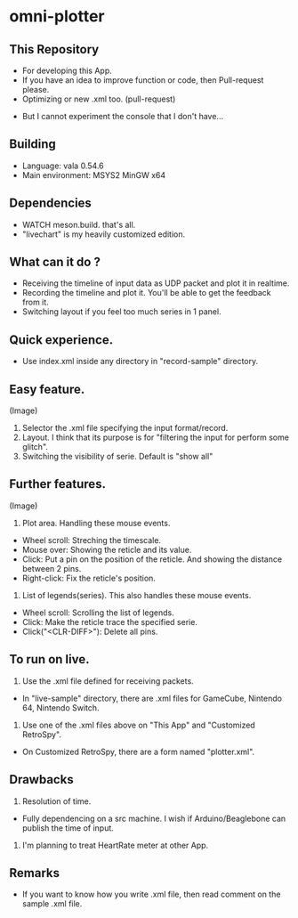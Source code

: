 # omni-plotter




## This Repository
- For developing this App.
- If you have an idea to improve function or code, then Pull-request please.
- Optimizing or new .xml too. (pull-request)
 * But I cannot experiment the console that I don't have...

## Building
- Language: vala 0.54.6
- Main environment: MSYS2 MinGW x64

## Dependencies
- WATCH meson.build. that's all.
- "livechart" is my heavily customized edition.

## What can it do ?
- Receiving the timeline of input data as UDP packet and plot it in realtime.
- Recording the timeline and plot it. You'll be able to get the feedback from it.
- Switching layout if you feel too much series in 1 panel.

## Quick experience.
- Use index.xml inside any directory in "record-sample" directory.

## Easy feature.
(Image)

1. Selector the .xml file specifying the input format/record.
1. Layout. I think that its purpose is for "filtering the input for perform some glitch".
1. Switching the visibility of serie. Default is "show all"

## Further features.
(Image)
1. Plot area. Handling these mouse events.
 * Wheel scroll: Streching the timescale.
 * Mouse over: Showing the reticle and its value.
 * Click: Put a pin on the position of the reticle. And showing the distance between 2 pins.
 * Right-click: Fix the reticle's position.
1. List of legends(series). This also handles these mouse events.
 * Wheel scroll: Scrolling the list of legends.
 * Click: Make the reticle trace the specified serie.
 * Click("\<CLR-DIFF\>"): Delete all pins.

## To run on live.
1. Use the .xml file defined for receiving packets.
 * In "live-sample" directory, there are .xml files for GameCube, Nintendo 64, Nintendo Switch.
1. Use one of the .xml files above on "This App" and "Customized RetroSpy".
 * On Customized RetroSpy, there are a form named "plotter.xml".

## Drawbacks
1. Resolution of time.
 * Fully dependencing on a src machine. I wish if Arduino/Beaglebone can publish the time of input.
1. I'm planning to treat HeartRate meter at other App.

## Remarks
* If you want to know how you write .xml file, then read comment on the sample .xml file.
